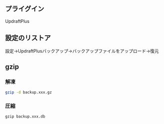 ## プライグイン

UpdraftPlus

## 設定のリストア

設定→UpdraftPlusバックアップ→バックアップファイルをアップロード→復元

## gzip

### 解凍

```bash
gzip -d backup.xxx.gz
```

### 圧縮

```
gzip backup.xxx.db
```